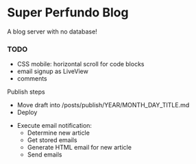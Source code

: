 # Super Perfundo Blog

A blog server with no database!

### TODO
* CSS mobile: horizontal scroll for code blocks
* email signup as LiveView
* comments

Publish steps
* Move draft into /posts/publish/YEAR/MONTH_DAY_TITLE.md
* Deploy
- Execute email notification:
  * Determine new article
  * Get stored emails
  * Generate HTML email for new article
  * Send emails
